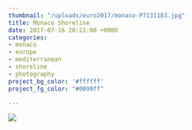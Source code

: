```yaml
---
thumbnail: "/uploads/euro2017/monaco-P7131183.jpg"
title: Monaco Shoreline
date: 2017-07-16 20:21:00 +0000
categories:
- monaco
- europe
- mediterranean
- shoreline
- photography
project_bg_color: '#ffffff'
project_fg_color: "#0099ff"

---
```

![](/uploads/euro2017/monaco-P7131183.jpg)